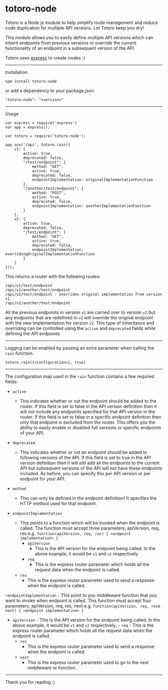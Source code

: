 **totoro-node**
===============


Totoro is a Node.js module to help simplify route management and reduce code duplication for multiple API versions. Let Totoro keep you dry!

This module allows you to easily define multiple API versions which can inherit endpoints from previous versions or override the current functionality of an endpoint in a subsequent version of the API.

Totoro uses [express](https://expressjs.com/) to create routes :)

----------

Installation

    npm install totoro-node

or add a dependency to your package.json

    "totoro-node": "<version>"


----------


Usage

    var express = require('express')
    var app = express();

    var totoro = require('totoro-node');

    app.use('/api', totoro.rain({
        v1: {
            active: true,
            deprecated: false,
            "/test/endpoint": {
                method: "GET",
                active: true,
                deprecated: false,
                endpointImplementation: originalImplementationFunction
            },
            "/another/test/endpoint": {
                method: "POST",
                active: true,
                deprecated: false,
                endpointImplementation: anotherImplementationFunction
            }
        },
        v2: {
            active: true,
            deprecated: false,
            "/test/endpoint": {
                method: "GET",
                active: true,
                deprecated: false,
                endpointImplementation: overridingOriginalImplementationFunction
            }
        }
    }));

This returns a router with the following routes:

    /api/v1/test/endpoint
    /api/v1/another/test/endpoint
    /api/v2/test/endpoint - overrides original implementation from version v1
    /api/v2/another/test/endpoint

All the previous endpoints in version `v1` are carried over to version `v2` but any endpoints that are redefined in `v2` will override the original endpoint with the new implementation for version `v2`. This type of inheritance and overriding can be controlled using the `active` and `deprecated` fields while defining the API endpoints.

----------

Logging can be enabled by passing an extra parameter when calling the `rain` function.

    totoro.rain({<configuration>}, true)

----------

The configuration map used in the `rain` function contains a few required fields:

 - `active`
	 - This indicates whether or not the endpoint should be added to the router. If this field is set to false in the API version definition then it will not include any endpoints specified for that API version in the router. If this field is set to false in a specific endpoint definition then only that endpoint is excluded from the router. This offers you the ability to easily enable or disabled full versions or specific endpoints of your API.

 - `deprecated`
	 - This indicates whether or not an endpoint should be added to following versions of the API. If this field is set to true in the API version definition then it will still add all the endpoints to the current API but subsequent versions of the API will not have these endpoints included. As before, you can specify this per API version or per endpoint for your API.

 - `method`
	- This can only be defined in the endpoint definition! It specifies the HTTP method used for that endpoint.

 - `endpointImplementation`
	- This points to a function which will be invoked when the endpoint is called. The function must accept three parameters; apiVersion, req, res e.g. `function(apiVersion, req, res) { <endpoint implementation> }`
		- `apiVersion`
			- This is the API version for the endpoint being called. In the above example, it would be `v1` and `v2` respectively.
		- `req`
			- This is the express router parameter which holds all the request data when the endpoint is called.
	 - `res`
		 - This is the express router parameter used to send a response when the endpoint is called.

-`endpointImplementation`
	- This point to you middleware function that you want to invoke when endpoint is called. This function must accept four parameters;
apiVersion, req, res, next e.g. `function(apiVersion, req, resm next) { <endpoint implementation> }`
- `apiVersion`
			- This is the API version for the endpoint being called. In the above example, it would be `v1` and `v2` respectively.
		- `req`
			- This is the express router parameter which holds all the request data when the endpoint is called.
	 - `res`
		 - This is the express router parameter used to send a response when the endpoint is called.
	- `next`
		 - This is the express router parameter used to go to the next middleware or function.

----------
Thank you for reading :)
